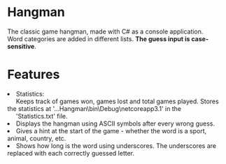 # Hangman
The classic game hangman, made with C# as a console application.</br>
Word categories are added in different lists. <b>The guess input is case-sensitive</b>.

# Features
<li> Statistics:</br>
&nbsp;&nbsp;&nbsp;&nbsp;
     Keeps track of games won, games lost and total games played. Stores the statistics at '...Hangman\bin\Debug\netcoreapp3.1' in the</br>
&nbsp;&nbsp;&nbsp;&nbsp;
     'Statistics.txt' file.</li>
<li> Displays the hangman using ASCII symbols after every wrong guess.</li>
<li> Gives a hint at the start of the game - whether the word is a sport, animal, country, etc.</li>
<li> Shows how long is the word using underscores. The underscores are replaced with each correctly guessed letter.</li>
